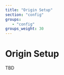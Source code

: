 ```yaml
---
title: "Origin Setup"
section: "config"
groups:
   - "config"
groups_weight: 30
---
```


# Origin Setup

TBD
